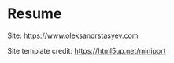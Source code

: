 # Resume
Site: https://www.oleksandrstasyev.com

Site template credit: https://html5up.net/miniport
